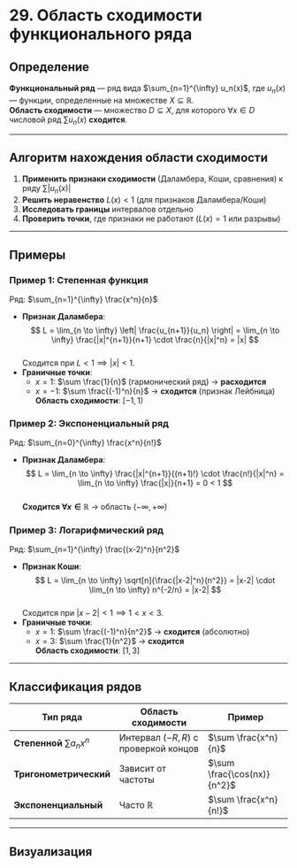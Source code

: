 # 29. Область сходимости функционального ряда

## Определение
**Функциональный ряд** — ряд вида $\sum_{n=1}^{\infty} u_n(x)$, где $u_n(x)$ — функции, определенные на множестве $X \subseteq \mathbb{R}$.  
**Область сходимости** — множество $D \subseteq X$, для которого $\forall x \in D$ числовой ряд $\sum u_n(x)$ **сходится**.

---

## Алгоритм нахождения области сходимости
1. **Применить признаки сходимости** (Даламбера, Коши, сравнения) к ряду $\sum |u_n(x)|$  
2. **Решить неравенство** $L(x) < 1$ (для признаков Даламбера/Коши)  
3. **Исследовать границы** интервалов отдельно  
4. **Проверить точки**, где признаки не работают ($L(x)=1$ или разрывы)  

---

## Примеры

### Пример 1: Степенная функция
Ряд: $\sum_{n=1}^{\infty} \frac{x^n}{n}$  
- **Признак Даламбера**:  
  $$
  L = \lim_{n \to \infty} \left| \frac{u_{n+1}}{u_n} \right| = \lim_{n \to \infty} \frac{|x|^{n+1}}{n+1} \cdot \frac{n}{|x|^n} = |x|
  $$  
  Сходится при $L < 1 \implies |x| < 1$.  
- **Граничные точки**:  
  - $x = 1$: $\sum \frac{1}{n}$ (гармонический ряд) → **расходится**  
  - $x = -1$: $\sum \frac{(-1)^n}{n}$ → **сходится** (признак Лейбница)  
**Область сходимости**: $[-1, 1)$  

### Пример 2: Экспоненциальный ряд
Ряд: $\sum_{n=0}^{\infty} \frac{x^n}{n!}$  
- **Признак Даламбера**:  
  $$
  L = \lim_{n \to \infty} \frac{|x|^{n+1}}{(n+1)!} \cdot \frac{n!}{|x|^n} = \lim_{n \to \infty} \frac{|x|}{n+1} = 0 < 1
  $$  
**Сходится $\forall x \in \mathbb{R}$** → область $(-\infty, +\infty)$  

### Пример 3: Логарифмический ряд
Ряд: $\sum_{n=1}^{\infty} \frac{(x-2)^n}{n^2}$  
- **Признак Коши**:  
  $$
  L = \lim_{n \to \infty} \sqrt[n]{\frac{|x-2|^n}{n^2}} = |x-2| \cdot \lim_{n \to \infty} n^{-2/n} = |x-2|
  $$  
  Сходится при $|x-2| < 1 \implies 1 < x < 3$.  
- **Граничные точки**:  
  - $x=1$: $\sum \frac{(-1)^n}{n^2}$ → **сходится** (абсолютно)  
  - $x=3$: $\sum \frac{1}{n^2}$ → **сходится**  
**Область сходимости**: $[1, 3]$  

---

## Классификация рядов
| Тип ряда                  | Область сходимости               | Пример                |
|---------------------------|----------------------------------|-----------------------|
| **Степенной** $\sum a_n x^n$ | Интервал $(-R, R)$ с проверкой концов | $\sum \frac{x^n}{n}$ |
| **Тригонометрический**    | Зависит от частоты               | $\sum \frac{\cos(nx)}{n^2}$ |
| **Экспоненциальный**      | Часто $\mathbb{R}$               | $\sum \frac{x^n}{n!}$ |

---

## Визуализация